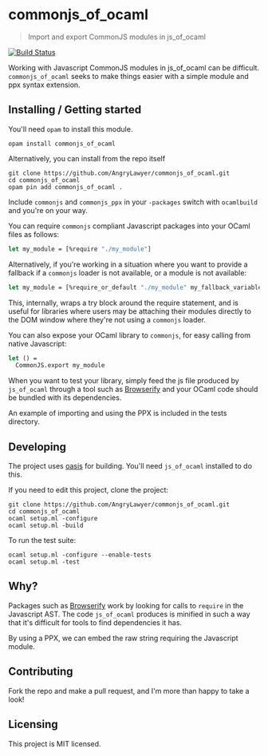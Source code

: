 # commonjs_of_ocaml
> Import and export CommonJS modules in js_of_ocaml

[![Build Status](https://travis-ci.org/AngryLawyer/commonjs_of_ocaml.svg?branch=master)](https://travis-ci.org/AngryLawyer/commonjs_of_ocaml)

Working with Javascript CommonJS modules in js_of_ocaml can be difficult. ```commonjs_of_ocaml``` seeks to make things easier with a simple module and ppx syntax extension.

## Installing / Getting started

You'll need `opam` to install this module.

```shell
opam install commonjs_of_ocaml
```

Alternatively, you can install from the repo itself

```shell
git clone https://github.com/AngryLawyer/commonjs_of_ocaml.git
cd commonjs_of_ocaml
opam pin add commonjs_of_ocaml .
```

Include ```commonjs``` and ```commonjs_ppx``` in your ```-packages``` switch with ```ocamlbuild``` and you're on your way.

You can require ```commonjs``` compliant Javascript packages into your OCaml files as follows:

```ocaml
let my_module = [%require "./my_module"]
```

Alternatively, if you're working in a situation where you want to provide a fallback if a ```commonjs``` loader is not available, or a module is not available:

```ocaml
let my_module = [%require_or_default "./my_module" my_fallback_variable]
```

This, internally, wraps a try block around the require statement, and is useful for libraries where users may be attaching their modules directly to the DOM window where they're not using a ```commonjs``` loader.

You can also expose your OCaml library to ```commonjs```, for easy calling from native Javascript:

```ocaml
let () =
  CommonJS.export my_module
```

When you want to test your library, simply feed the js file produced by ```js_of_ocaml``` through a tool such as [Browserify](http://browserify.org) and your OCaml code should be bundled with its dependencies.

An example of importing and using the PPX is included in the tests directory.
## Developing

The project uses [oasis](http://oasis.forge.ocamlcore.org/) for building.
You'll need ```js_of_ocaml``` installed to do this.

If you need to edit this project, clone the project:

```shell
git clone https://github.com/AngryLawyer/commonjs_of_ocaml.git
cd commonjs_of_ocaml
ocaml setup.ml -configure
ocaml setup.ml -build
```

To run the test suite:

```shell
ocaml setup.ml -configure --enable-tests
ocaml setup.ml -test
```

## Why?
Packages such as [Browserify](http://browserify.org/) work by looking for calls to ```require``` in the Javascript AST. The code ```js_of_ocaml``` produces is minified in such a way that it's difficult for tools to find dependencies it has.

By using a PPX, we can embed the raw string requiring the Javascript module.

## Contributing
Fork the repo and make a pull request, and I'm more than happy to take a look!

## Licensing
This project is MIT licensed.
